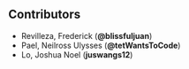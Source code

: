 ## Contributors
- Revilleza, Frederick (**@blissfuljuan**)
- Pael, Neilross Ulysses (**@tetWantsToCode**)
- Lo, Joshua Noel (**juswangs12**)

